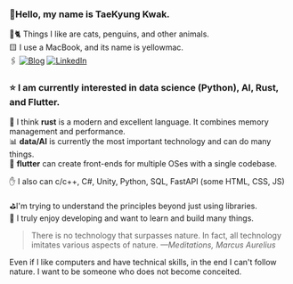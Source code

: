 ### 👋Hello, my name is TaeKyung Kwak. <br>
🐧🐈 Things I like are cats, penguins, and other animals.<br>
🟨 I use a MacBook, and its name is yellowmac.<br>
🖇️ [![Blog](https://img.shields.io/badge/Blog-www.taery.blog-blue?style=flat-square)](https://www.taery.blog)
 [![LinkedIn](https://img.shields.io/badge/LinkedIn-kwaktaekyung-blue?style=flat-square&logo=linkedin)](https://www.linkedin.com/in/kwaktaekyung/)

### ⭐️ I am currently interested in data science (Python), AI, Rust, and Flutter.<br>
🦀 I think **rust** is a modern and excellent language. It combines memory management and performance.<br>
📊 **data/AI** is currently the most important technology and can do many things.<br>
🚀 **flutter** can create front-ends for multiple OSes with a single codebase.

✋ I also can c/c++, C#, Unity, Python, SQL, FastAPI (some HTML, CSS, JS)

⛳︎I'm trying to understand the principles beyond just using libraries.<br>
👾 I truly enjoy developing and want to learn and build many things.

> There is no technology that surpasses nature. In fact, all technology imitates various aspects of nature. _—Meditations, Marcus Aurelius<br>_

Even if I like computers and have technical skills, in the end I can't follow nature. I want to be someone who does not become conceited.




